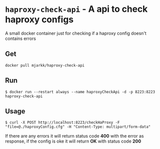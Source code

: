 # `haproxy-check-api` - A api to check haproxy configs
A small docker container just for checking if a haproxy config doesn't contains errors

## Get
```
docker pull mjarkk/haproxy-check-api
```

## Run
```
$ docker run --restart always --name haproxyCheckApi -d -p 8223:8223 haproxy-check-api
```

## Usage
```
$ curl -X POST http://localhost:8223/checkHaProxy -F "file=@./haproxyConfig.cfg" -H "Content-Type: multipart/form-data"
```
If there are any errors it will return status code **400** with the error as response, if the config is oke it will return **OK** with status code **200**
